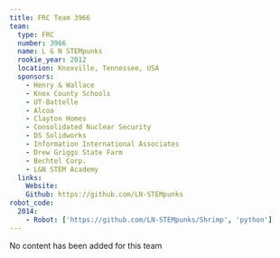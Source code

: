 ```yaml
---
title: FRC Team 3966
team:
  type: FRC
  number: 3966
  name: L & N STEMpunks
  rookie_year: 2012
  location: Knoxville, Tennessee, USA
  sponsors:
    - Henry & Wallace
    - Knox County Schools
    - UT-Battelle
    - Alcoa
    - Clayton Homes
    - Consolidated Nuclear Security
    - DS Solidworks
    - Information International Associates
    - Drew Griggs State Farm
    - Bechtel Corp.
    - L&N STEM Academy
  links:
    Website:
    Github: https://github.com/LN-STEMpunks
robot_code:
  2014:
    - Robot: ['https://github.com/LN-STEMpunks/Shrimp', 'python']
---
```

No content has been added for this team